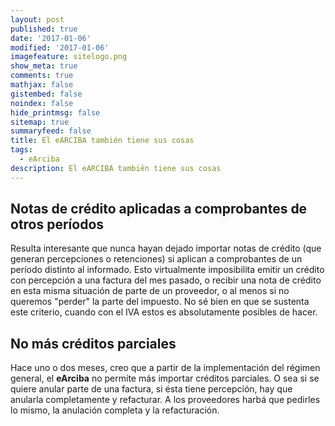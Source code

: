 ```yaml
---
layout: post
published: true
date: '2017-01-06'
modified: '2017-01-06'
imagefeature: sitelogo.png
show_meta: true
comments: true
mathjax: false
gistembed: false
noindex: false
hide_printmsg: false
sitemap: true
summaryfeed: false
title: El eARCIBA también tiene sus cosas
tags:
  - eArciba
description: El eARCIBA también tiene sus cosas
---
```

## Notas de crédito aplicadas a comprobantes de otros períodos

Resulta interesante que nunca hayan dejado importar notas de crédito (que
generan percepciones o retenciones) si aplican a comprobantes de un período
distinto al informado. Esto virtualmente imposibilita emitir un crédito con
percepción a una factura del mes pasado, o recibir una nota de crédito en esta
misma situación de parte de un proveedor, o al menos si no queremos "perder" la
parte del impuesto. No sé bien en que se sustenta este criterio, cuando con el
IVA estos es absolutamente posibles de hacer.

## No más créditos parciales

Hace uno o dos meses, creo que a partir de la implementación del régimen
general, el **eArciba** no permite más importar créditos parciales. O sea si se
quiere anular parte de una factura, si ésta tiene percepción, hay que anularla
completamente y refacturar. A los proveedores harbá que pedirles lo mismo, la
anulación completa y la refacturación.

